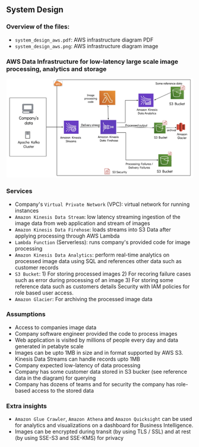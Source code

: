 ## System Design

### Overview of the files: 
<!-- toc -->
- `system_design_aws.pdf`: AWS infrastructure diagram PDF
- `system_design_aws.png`: AWS infrastructure diagram image
<!-- tocstop -->

### AWS Data Infrastructure for low-latency large scale image processing, analytics and storage
![Model](system_design_aws.png)

### Services
-  Company's `Virtual Private Network` (VPC): virtual network for running instances
- `Amazon Kinesis Data Stream`: low latency streaming ingestion of the image data from web application and stream of images
- `Amazon Kinesis Data Firehose`: loads streams into S3 Data after applying processing through AWS Lambda
- `Lambda Function` (Serverless): runs company's provided code for image processing 
- `Amazon Kinesis Data Analytics`: perform real-time analytics on processed image data using SQL and references other data such as customer records
- `S3 Bucket`: 
        1) For storing processed images
        2) For recoring failure cases such as error during processing of an image
        3) For storing some reference data such as customers details 
   Security with IAM policies for role based user access. 
- `Amazon Glacier`: For archiving the processed image data

### Assumptions 
- Access to companies image data
- Company software engineer provided the code to process images
- Web application is visited by millions of people every day and data generated in petabyte scale
- Images can be upto 1MB in size and in format supported by AWS S3. Kinesis Data Streams can handle records upto 1MB
- Company expected low-latency of data processing
- Company has some customer data stored in S3 bucker (see reference data in the diagram) for querying
- Company has dozens of teams and for security the company has role-based access to the stored data 

### Extra insights
- `Amazon Glue Crawler`, `Amazon Athena` and `Amazon Quicksight` can be used for analytics and visualizations on a dashboard for Business Intelligence.
- Images can be encrypted during transit (by using TLS / SSL) and at rest (by using SSE-S3 and SSE-KMS) for privacy
